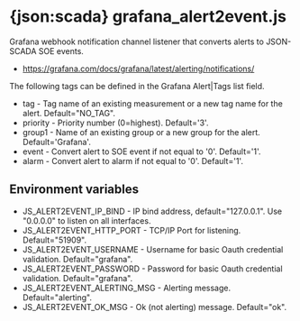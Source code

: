# {json:scada} grafana_alert2event.js

Grafana webhook notification channel listener that converts alerts to JSON-SCADA SOE events.

* https://grafana.com/docs/grafana/latest/alerting/notifications/

The following tags can be defined in the Grafana Alert|Tags list field.
* tag - Tag name of an existing measurement or a new tag name for the alert. Default="NO_TAG".
* priority - Priority number (0=highest). Default='3'.
* group1 - Name of an existing group or a new group for the alert. Default='Grafana'.
* event - Convert alert to SOE event if not equal to '0'. Default='1'.
* alarm - Convert alert to alarm if not equal to '0'. Default='1'.

## Environment variables

* JS_ALERT2EVENT_IP_BIND - IP bind address, default="127.0.0.1". Use "0.0.0.0" to listen on all interfaces.
* JS_ALERT2EVENT_HTTP_PORT - TCP/IP Port for listening. Default="51909".
* JS_ALERT2EVENT_USERNAME - Username for basic Oauth credential validation. Default="grafana".
* JS_ALERT2EVENT_PASSWORD - Password for basic Oauth credential validation. Default="grafana".
* JS_ALERT2EVENT_ALERTING_MSG - Alerting message. Default="alerting".
* JS_ALERT2EVENT_OK_MSG - Ok (not alerting) message. Default="ok".

